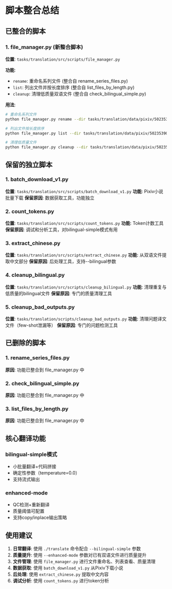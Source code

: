 # 脚本整合总结

## 已整合的脚本

### 1. file_manager.py (新整合脚本)
**位置**: `tasks/translation/src/scripts/file_manager.py`

**功能**:
- `rename`: 重命名系列文件 (整合自 rename_series_files.py)
- `list`: 列出文件并按长度排序 (整合自 list_files_by_length.py)
- `cleanup`: 清理低质量双语文件 (整合自 check_bilingual_simple.py)

**用法**:
```bash
# 重命名系列文件
python file_manager.py rename --dir tasks/translation/data/pixiv/50235390

# 列出文件按长度排序
python file_manager.py list --dir tasks/translation/data/pixiv/50235390 --limit 20

# 清理低质量文件
python file_manager.py cleanup --dir tasks/translation/data/pixiv/50235390 --dry-run
```

## 保留的独立脚本

### 1. batch_download_v1.py
**位置**: `tasks/translation/src/scripts/batch_download_v1.py`
**功能**: Pixiv小说批量下载
**保留原因**: 数据获取工具，功能独立

### 2. count_tokens.py
**位置**: `tasks/translation/src/scripts/count_tokens.py`
**功能**: Token计数工具
**保留原因**: 调试和分析工具，对bilingual-simple模式有用

### 3. extract_chinese.py
**位置**: `tasks/translation/src/scripts/extract_chinese.py`
**功能**: 从双语文件提取中文部分
**保留原因**: 后处理工具，支持--bilingual参数

### 4. cleanup_bilingual.py
**位置**: `tasks/translation/src/scripts/cleanup_bilingual.py`
**功能**: 清理重复与低质量的bilingual文件
**保留原因**: 专门的质量清理工具

### 5. cleanup_bad_outputs.py
**位置**: `tasks/translation/scripts/cleanup_bad_outputs.py`
**功能**: 清理问题译文文件（few-shot泄漏等）
**保留原因**: 专门的问题检测工具

## 已删除的脚本

### 1. rename_series_files.py
**原因**: 功能已整合到 file_manager.py 中

### 2. check_bilingual_simple.py
**原因**: 功能已整合到 file_manager.py 中

### 3. list_files_by_length.py
**原因**: 功能已整合到 file_manager.py 中

## 核心翻译功能

### bilingual-simple模式
- 小批量翻译+代码拼接
- 确定性参数（temperature=0.0）
- 支持流式输出

### enhanced-mode
- QC检测+重新翻译
- 质量阈值可配置
- 支持copy/inplace输出策略

## 使用建议

1. **日常翻译**: 使用 `./translate` 命令配合 `--bilingual-simple` 参数
2. **质量提升**: 使用 `--enhanced-mode` 参数对已有双语文件进行质量提升
3. **文件管理**: 使用 `file_manager.py` 进行文件重命名、列表查看、质量清理
4. **数据获取**: 使用 `batch_download_v1.py` 从Pixiv下载小说
5. **后处理**: 使用 `extract_chinese.py` 提取中文内容
6. **调试分析**: 使用 `count_tokens.py` 进行token分析
